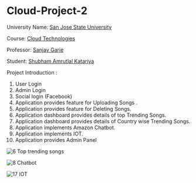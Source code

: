 # Cloud-Project-2
University Name: [San Jose State University](http://www.sjsu.edu/) 

Course: [Cloud Technologies](http://info.sjsu.edu/web-dbgen/catalog/courses/CMPE281.html)

Professor: [Sanjay Garje ](https://www.linkedin.com/in/sanjaygarje/)

Student: [Shubham Amrutlal Katariya](https://www.linkedin.com/in/shubham-katariya-11b66b130/)

Project Introduction : 

1. User Login
2. Admin Login
3. Social login (Facebook)
4. Application provides feature for Uploading Songs .
5. Application provides feature for Deleting Songs.
6. Application dashboard provides details of top Trending Songs.
7. Application dashboard provides details of Country wise Trending Songs.
8. Application implements Amazon Chatbot.
9. Application implements IOT.
10. Application provides Admin Panel

![6 Top trending songs](https://user-images.githubusercontent.com/54881803/70395322-54744300-19b2-11ea-9e9b-7242d2bc5d82.PNG)

![8 Chatbot](https://user-images.githubusercontent.com/54881803/70395326-5d651480-19b2-11ea-83eb-48549f95e8de.PNG)

![17 IOT](https://user-images.githubusercontent.com/54881803/70395350-99987500-19b2-11ea-9536-9f9d5c0abbac.PNG)


